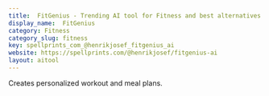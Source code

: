 ```yaml
---
title:  FitGenius - Trending AI tool for Fitness and best alternatives
display_name:  FitGenius
category: Fitness
category_slug: fitness
key: spellprints_com_@henrikjosef_fitgenius_ai
website: https://spellprints.com/@henrikjosef/fitgenius-ai
layout: aitool
---
```


Creates personalized workout and meal plans.
